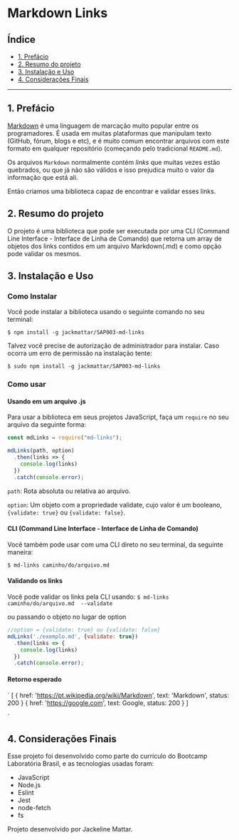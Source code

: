 # Markdown Links

## Índice

* [1. Prefácio](#1-prefácio)
* [2. Resumo do projeto](#2-resumo-do-projeto)
* [3. Instalação e Uso](#3-instalação-e-uso)
* [4. Considerações Finais](#4-considerações-finais)

***

## 1. Prefácio

[Markdown](https://pt.wikipedia.org/wiki/Markdown) é uma linguagem de marcação
muito popular entre os programadores. É usada em muitas plataformas que
manipulam texto (GitHub, fórum, blogs e etc), e é muito comum encontrar arquivos
com este formato em qualquer repositório (começando pelo tradicional
`README.md`).

Os arquivos `Markdown` normalmente contém _links_ que muitas vezes estão
quebrados, ou que já não são válidos e isso prejudica muito o valor da
informação que está ali.

Então criamos uma biblioteca capaz de encontrar e validar esses links.


## 2. Resumo do projeto

O projeto é uma biblioteca que pode ser executada por uma CLI (Command Line Interface - Interface de Linha de Comando)
que retorna um array de objetos dos links contidos em um arquivo Markdown(.md) e como opção pode validar os mesmos.

## 3. Instalação e Uso

### Como Instalar

Você pode instalar a biblioteca usando o seguinte comando no seu terminal:

`$ npm install -g jackmattar/SAP003-md-links`

Talvez você precise de autorização de administrador para instalar.
Caso ocorra um erro de permissão na instalação tente:

`$ sudo npm install -g jackmattar/SAP003-md-links`

### Como usar

#### Usando em um arquivo .js

Para usar a biblioteca em seus projetos JavaScript, faça um `require` no seu arquivo da seguinte forma:

```js
const mdLinks = require("md-links");

mdLinks(path, option)
  .then(links => {
    console.log(links)
  })
  .catch(console.error);
```
`path`: Rota absoluta ou relativa ao arquivo.

`option`: Um objeto com a propriedade validate, cujo valor é um booleano,
`{validate: true}` ou `{validate: false}`.


#### CLI (Command Line Interface - Interface de Linha de Comando)

Você também pode usar com uma CLI direto no seu terminal, da seguinte maneira:

`$ md-links caminho/do/arquivo.md`

#### Validando os links

Você pode validar os links pela CLI usando:
`$ md-links caminho/do/arquivo.md  --validate`

ou passando o objeto no lugar de option

```js
//option = {validate: true} ou {validate: false}
mdLinks('./exemplo.md', {validate: true})
  .then(links => {
    console.log(links)
  })
  .catch(console.error);
```

#### Retorno esperado

`
[
  {
    href: 'https://pt.wikipedia.org/wiki/Markdown',
    text: 'Markdown',
    status: 200
  }
  {
    href: 'https://google.com',
    text: Google,
    status: 200
  }
]

`

## 4. Considerações Finais

Esse projeto foi desenvolvido como parte do currículo do Bootcamp Laboratória Brasil, e as tecnologias 
usadas foram:

* JavaScript
* Node.js
* Eslint
* Jest
* node-fetch
* fs

Projeto desenvolvido por Jackeline Mattar.


